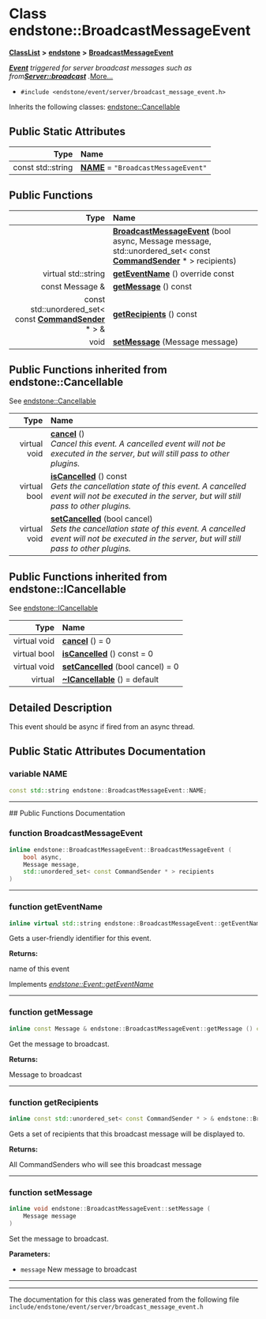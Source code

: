

# Class endstone::BroadcastMessageEvent



[**ClassList**](annotated.md) **>** [**endstone**](namespaceendstone.md) **>** [**BroadcastMessageEvent**](classendstone_1_1BroadcastMessageEvent.md)



[_**Event**_](classendstone_1_1Event.md) _triggered for server broadcast messages such as from_[_**Server::broadcast**_](classendstone_1_1Server.md#function-broadcast) _._[More...](#detailed-description)

* `#include <endstone/event/server/broadcast_message_event.h>`



Inherits the following classes: [endstone::Cancellable](classendstone_1_1Cancellable.md)
































## Public Static Attributes

| Type | Name |
| ---: | :--- |
|  const std::string | [**NAME**](#variable-name)   = `"BroadcastMessageEvent"`<br> |










































## Public Functions

| Type | Name |
| ---: | :--- |
|   | [**BroadcastMessageEvent**](#function-broadcastmessageevent) (bool async, Message message, std::unordered\_set&lt; const [**CommandSender**](classendstone_1_1CommandSender.md) \* &gt; recipients) <br> |
| virtual std::string | [**getEventName**](#function-geteventname) () override const<br> |
|  const Message & | [**getMessage**](#function-getmessage) () const<br> |
|  const std::unordered\_set&lt; const [**CommandSender**](classendstone_1_1CommandSender.md) \* &gt; & | [**getRecipients**](#function-getrecipients) () const<br> |
|  void | [**setMessage**](#function-setmessage) (Message message) <br> |


## Public Functions inherited from endstone::Cancellable

See [endstone::Cancellable](classendstone_1_1Cancellable.md)

| Type | Name |
| ---: | :--- |
| virtual void | [**cancel**](classendstone_1_1Cancellable.md#function-cancel) () <br>_Cancel this event. A cancelled event will not be executed in the server, but will still pass to other plugins._  |
| virtual bool | [**isCancelled**](classendstone_1_1Cancellable.md#function-iscancelled) () const<br>_Gets the cancellation state of this event. A cancelled event will not be executed in the server, but will still pass to other plugins._  |
| virtual void | [**setCancelled**](classendstone_1_1Cancellable.md#function-setcancelled) (bool cancel) <br>_Sets the cancellation state of this event. A cancelled event will not be executed in the server, but will still pass to other plugins._  |


## Public Functions inherited from endstone::ICancellable

See [endstone::ICancellable](classendstone_1_1ICancellable.md)

| Type | Name |
| ---: | :--- |
| virtual void | [**cancel**](classendstone_1_1ICancellable.md#function-cancel) () = 0<br> |
| virtual bool | [**isCancelled**](classendstone_1_1ICancellable.md#function-iscancelled) () const = 0<br> |
| virtual void | [**setCancelled**](classendstone_1_1ICancellable.md#function-setcancelled) (bool cancel) = 0<br> |
| virtual  | [**~ICancellable**](classendstone_1_1ICancellable.md#function-icancellable) () = default<br> |
















































































## Detailed Description


This event should be async if fired from an async thread. 


    
## Public Static Attributes Documentation




### variable NAME 

```C++
const std::string endstone::BroadcastMessageEvent::NAME;
```




<hr>
## Public Functions Documentation




### function BroadcastMessageEvent 

```C++
inline endstone::BroadcastMessageEvent::BroadcastMessageEvent (
    bool async,
    Message message,
    std::unordered_set< const CommandSender * > recipients
) 
```




<hr>



### function getEventName 

```C++
inline virtual std::string endstone::BroadcastMessageEvent::getEventName () override const
```



Gets a user-friendly identifier for this event.




**Returns:**

name of this event 





        
Implements [*endstone::Event::getEventName*](classendstone_1_1Event.md#function-geteventname)


<hr>



### function getMessage 

```C++
inline const Message & endstone::BroadcastMessageEvent::getMessage () const
```



Get the message to broadcast.




**Returns:**

Message to broadcast 





        

<hr>



### function getRecipients 

```C++
inline const std::unordered_set< const CommandSender * > & endstone::BroadcastMessageEvent::getRecipients () const
```



Gets a set of recipients that this broadcast message will be displayed to.




**Returns:**

All CommandSenders who will see this broadcast message 





        

<hr>



### function setMessage 

```C++
inline void endstone::BroadcastMessageEvent::setMessage (
    Message message
) 
```



Set the message to broadcast.




**Parameters:**


* `message` New message to broadcast 




        

<hr>

------------------------------
The documentation for this class was generated from the following file `include/endstone/event/server/broadcast_message_event.h`

